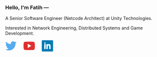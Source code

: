 ### Hello, I'm Fatih —

A Senior Software Engineer (Netcode Architect) at Unity Technologies.

Interested in Network Engineering, Distributed Systems and Game Development.

[![Twitter](icons/twitter.svg)](https://twitter.com/mfatihmar)
[![YouTube](icons/youtube.svg)](https://youtube.com/mfatihmar)
[![LinkedIn](icons/linkedin.svg)](https://linkedin.com/in/mfatihmar)
